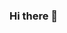 ### Hi there 👋
<!--![Rylah's GitHub stats](https://github-readme-stats.vercel.app/api?username=rylahs&show_icons=true&theme=tokyonight)
<!--![Top Langs](https://github-readme-stats.vercel.app/api/top-langs/?username=rylahs&layout=compact&theme=tokyonight)


<!--
**rylahs/rylahs** is a ✨ _special_ ✨ repository because its `README.md` (this file) appears on your GitHub profile.

Here are some ideas to get you started:

- 🔭 I’m currently working on ...
- 🌱 I’m currently learning ...
- 👯 I’m looking to collaborate on ...
- 🤔 I’m looking for help with ...
- 💬 Ask me about ...
- 📫 How to reach me: ...
- 😄 Pronouns: ...
- ⚡ Fun fact: ...
-->
